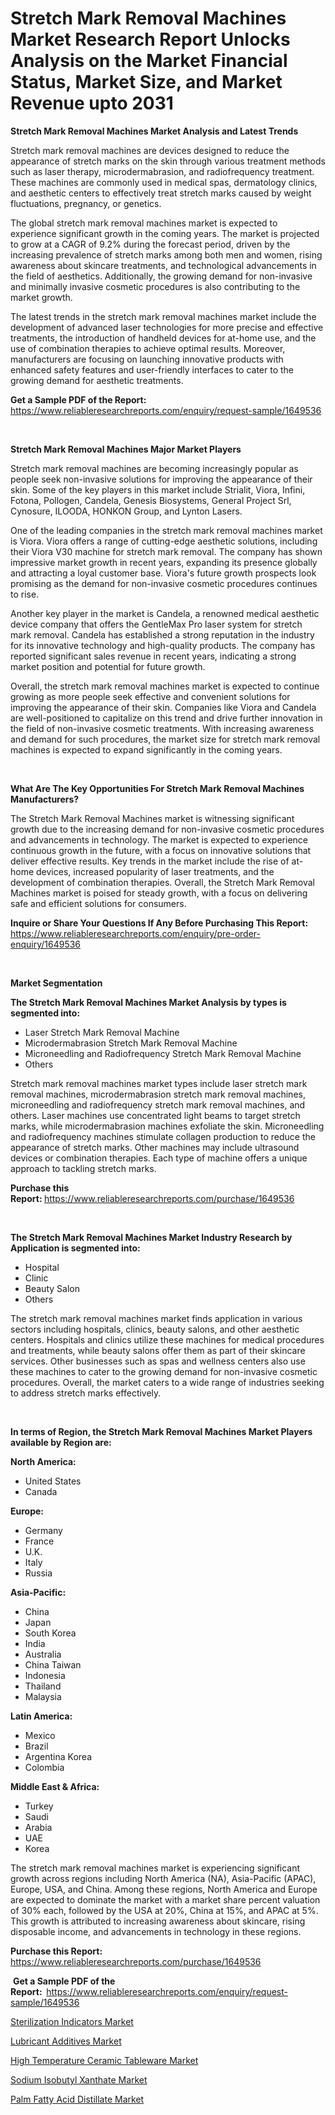 <p><h1>Stretch Mark Removal Machines Market Research Report Unlocks Analysis on the Market Financial Status, Market Size, and Market Revenue upto 2031</h1></p><p><strong>Stretch Mark Removal Machines Market Analysis and Latest Trends</strong></p>
<p><p>Stretch mark removal machines are devices designed to reduce the appearance of stretch marks on the skin through various treatment methods such as laser therapy, microdermabrasion, and radiofrequency treatment. These machines are commonly used in medical spas, dermatology clinics, and aesthetic centers to effectively treat stretch marks caused by weight fluctuations, pregnancy, or genetics.</p><p>The global stretch mark removal machines market is expected to experience significant growth in the coming years. The market is projected to grow at a CAGR of 9.2% during the forecast period, driven by the increasing prevalence of stretch marks among both men and women, rising awareness about skincare treatments, and technological advancements in the field of aesthetics. Additionally, the growing demand for non-invasive and minimally invasive cosmetic procedures is also contributing to the market growth.</p><p>The latest trends in the stretch mark removal machines market include the development of advanced laser technologies for more precise and effective treatments, the introduction of handheld devices for at-home use, and the use of combination therapies to achieve optimal results. Moreover, manufacturers are focusing on launching innovative products with enhanced safety features and user-friendly interfaces to cater to the growing demand for aesthetic treatments.</p></p>
<p><strong>Get a Sample PDF of the Report:&nbsp;</strong> <a href="https://www.reliableresearchreports.com/enquiry/request-sample/1649536">https://www.reliableresearchreports.com/enquiry/request-sample/1649536</a></p>
<p>&nbsp;</p>
<p><strong>Stretch Mark Removal Machines Major Market Players</strong></p>
<p><p>Stretch mark removal machines are becoming increasingly popular as people seek non-invasive solutions for improving the appearance of their skin. Some of the key players in this market include Strialit, Viora, Infini, Fotona, Pollogen, Candela, Genesis Biosystems, General Project Srl, Cynosure, ILOODA, HONKON Group, and Lynton Lasers.</p><p>One of the leading companies in the stretch mark removal machines market is Viora. Viora offers a range of cutting-edge aesthetic solutions, including their Viora V30 machine for stretch mark removal. The company has shown impressive market growth in recent years, expanding its presence globally and attracting a loyal customer base. Viora's future growth prospects look promising as the demand for non-invasive cosmetic procedures continues to rise.</p><p>Another key player in the market is Candela, a renowned medical aesthetic device company that offers the GentleMax Pro laser system for stretch mark removal. Candela has established a strong reputation in the industry for its innovative technology and high-quality products. The company has reported significant sales revenue in recent years, indicating a strong market position and potential for future growth.</p><p>Overall, the stretch mark removal machines market is expected to continue growing as more people seek effective and convenient solutions for improving the appearance of their skin. Companies like Viora and Candela are well-positioned to capitalize on this trend and drive further innovation in the field of non-invasive cosmetic treatments. With increasing awareness and demand for such procedures, the market size for stretch mark removal machines is expected to expand significantly in the coming years.</p></p>
<p>&nbsp;</p>
<p><strong>What Are The Key Opportunities For Stretch Mark Removal Machines Manufacturers?</strong></p>
<p><p>The Stretch Mark Removal Machines market is witnessing significant growth due to the increasing demand for non-invasive cosmetic procedures and advancements in technology. The market is expected to experience continuous growth in the future, with a focus on innovative solutions that deliver effective results. Key trends in the market include the rise of at-home devices, increased popularity of laser treatments, and the development of combination therapies. Overall, the Stretch Mark Removal Machines market is poised for steady growth, with a focus on delivering safe and efficient solutions for consumers.</p></p>
<p><strong>Inquire or Share Your Questions If Any Before Purchasing This Report:</strong> <a href="https://www.reliableresearchreports.com/enquiry/pre-order-enquiry/1649536">https://www.reliableresearchreports.com/enquiry/pre-order-enquiry/1649536</a></p>
<p>&nbsp;</p>
<p><strong>Market Segmentation</strong></p>
<p><strong>The Stretch Mark Removal Machines Market Analysis by types is segmented into:</strong></p>
<p><ul><li>Laser Stretch Mark Removal Machine</li><li>Microdermabrasion Stretch Mark Removal Machine</li><li>Microneedling and Radiofrequency Stretch Mark Removal Machine</li><li>Others</li></ul></p>
<p><p>Stretch mark removal machines market types include laser stretch mark removal machines, microdermabrasion stretch mark removal machines, microneedling and radiofrequency stretch mark removal machines, and others. Laser machines use concentrated light beams to target stretch marks, while microdermabrasion machines exfoliate the skin. Microneedling and radiofrequency machines stimulate collagen production to reduce the appearance of stretch marks. Other machines may include ultrasound devices or combination therapies. Each type of machine offers a unique approach to tackling stretch marks.</p></p>
<p><strong>Purchase this Report:&nbsp;</strong><a href="https://www.reliableresearchreports.com/purchase/1649536">https://www.reliableresearchreports.com/purchase/1649536</a></p>
<p>&nbsp;</p>
<p><strong>The Stretch Mark Removal Machines Market Industry Research by Application is segmented into:</strong></p>
<p><ul><li>Hospital</li><li>Clinic</li><li>Beauty Salon</li><li>Others</li></ul></p>
<p><p>The stretch mark removal machines market finds application in various sectors including hospitals, clinics, beauty salons, and other aesthetic centers. Hospitals and clinics utilize these machines for medical procedures and treatments, while beauty salons offer them as part of their skincare services. Other businesses such as spas and wellness centers also use these machines to cater to the growing demand for non-invasive cosmetic procedures. Overall, the market caters to a wide range of industries seeking to address stretch marks effectively.</p></p>
<p>&nbsp;</p>
<p><strong>In terms of Region, the Stretch Mark Removal Machines Market Players available by Region are:</strong></p>
<p>
    <p> <strong> North America: </strong>
        <ul>
            <li>United States</li>
            <li>Canada</li>
        </ul>
        </p> 
    <p> <strong> Europe: </strong>
        <ul>
            <li>Germany</li>
            <li>France</li>
            <li>U.K.</li>
            <li>Italy</li>
            <li>Russia</li>
        </ul>
        </p> 
    <p> <strong> Asia-Pacific: </strong>
        <ul>
            <li>China</li>
            <li>Japan</li>
            <li>South Korea</li>
            <li>India</li>
            <li>Australia</li>
            <li>China Taiwan</li>
            <li>Indonesia</li>
            <li>Thailand</li>
            <li>Malaysia</li>
        </ul>
        </p> 
    <p> <strong> Latin America: </strong>
        <ul>
            <li>Mexico</li>
            <li>Brazil</li>
            <li>Argentina Korea</li>
            <li>Colombia</li>
        </ul>
        </p> 
    <p> <strong> Middle East & Africa: </strong>
        <ul>
            <li>Turkey</li>
            <li>Saudi</li>
            <li>Arabia</li>
            <li>UAE</li>
            <li>Korea</li>
        </ul>
    </p>
    </p>
<p><p>The stretch mark removal machines market is experiencing significant growth across regions including North America (NA), Asia-Pacific (APAC), Europe, USA, and China. Among these regions, North America and Europe are expected to dominate the market with a market share percent valuation of 30% each, followed by the USA at 20%, China at 15%, and APAC at 5%. This growth is attributed to increasing awareness about skincare, rising disposable income, and advancements in technology in these regions.</p></p>
<p><strong>Purchase this Report: </strong><a href="https://www.reliableresearchreports.com/purchase/1649536">https://www.reliableresearchreports.com/purchase/1649536</a></p>
<p>&nbsp;<strong>Get a Sample PDF of the Report:&nbsp;&nbsp;</strong><a href="https://www.reliableresearchreports.com/enquiry/request-sample/1649536">https://www.reliableresearchreports.com/enquiry/request-sample/1649536</a></p>
<p><strong></strong></p>
<p><p><a href="https://medium.com/@nayelibosco/sterilization-indicators-market-insights-into-market-cagr-market-trends-and-growth-strategies-f6f65cb6698b">Sterilization Indicators Market</a></p><p><a href="https://medium.com/@adahhagenes4545/decoding-lubricant-additives-market-metrics-market-share-trends-and-growth-patterns-336650d92f94">Lubricant Additives Market</a></p><p><a href="https://github.com/nathandecarvalho/Market-Research-Report-List-2/blob/main/high-temperature-ceramic-tableware-market.md">High Temperature Ceramic Tableware Market</a></p><p><a href="https://medium.com/@adahhagenes4545/sodium-isobutyl-xanthate-market-outlook-industry-overview-and-forecast-2024-to-2031-681f823c9af8">Sodium Isobutyl Xanthate Market</a></p><p><a href="https://medium.com/@nayelibosco/palm-fatty-acid-distillate-market-size-cagr-trends-2024-2030-dc7e53f227c2">Palm Fatty Acid Distillate Market</a></p></p>